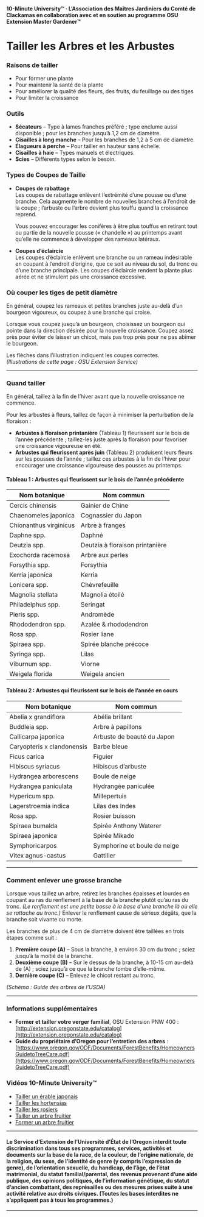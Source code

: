 #### 10-Minute University™ · L’Association des Maîtres Jardiniers du Comté de Clackamas en collaboration avec et en soutien au programme OSU Extension Master Gardener™

# Tailler les Arbres et les Arbustes

### Raisons de tailler

- Pour former une plante
- Pour maintenir la santé de la plante
- Pour améliorer la qualité des fleurs, des fruits, du feuillage ou des tiges
- Pour limiter la croissance

### Outils

- **Sécateurs** – Type à lames franches préféré ; type enclume aussi disponible ; pour les branches jusqu’à 1,2 cm de diamètre.
- **Cisailles à long manche** – Pour les branches de 1,2 à 5 cm de diamètre.
- **Élagueurs à perche** – Pour tailler en hauteur sans échelle.
- **Cisailles à haie** – Types manuels et électriques.
- **Scies** – Différents types selon le besoin.

### Types de Coupes de Taille

- **Coupes de rabattage**  
  Les coupes de rabattage enlèvent l’extrémité d’une pousse ou d’une branche. Cela augmente le nombre de nouvelles branches à l’endroit de la coupe ; l’arbuste ou l’arbre devient plus touffu quand la croissance reprend.

  Vous pouvez encourager les conifères à être plus touffus en retirant tout ou partie de la nouvelle pousse (« chandelle ») au printemps avant qu’elle ne commence à développer des rameaux latéraux.

- **Coupes d’éclaircie**  
  Les coupes d’éclaircie enlèvent une branche ou un rameau indésirable en coupant à l’endroit d’origine, que ce soit au niveau du sol, du tronc ou d’une branche principale. Les coupes d’éclaircie rendent la plante plus aérée et ne stimulent pas une croissance excessive.

### Où couper les tiges de petit diamètre

En général, coupez les rameaux et petites branches juste au-delà d’un bourgeon vigoureux, ou coupez à une branche qui croise.

Lorsque vous coupez jusqu’à un bourgeon, choisissez un bourgeon qui pointe dans la direction désirée pour la nouvelle croissance. Coupez assez près pour éviter de laisser un chicot, mais pas trop près pour ne pas abîmer le bourgeon.

Les flèches dans l’illustration indiquent les coupes correctes.  
*(Illustrations de cette page : OSU Extension Service)*

---

### Quand tailler

En général, taillez à la fin de l’hiver avant que la nouvelle croissance ne commence.

Pour les arbustes à fleurs, taillez de façon à minimiser la perturbation de la floraison :

- **Arbustes à floraison printanière** (Tableau 1) fleurissent sur le bois de l’année précédente ; taillez-les juste après la floraison pour favoriser une croissance vigoureuse en été.
- **Arbustes qui fleurissent après juin** (Tableau 2) produisent leurs fleurs sur les pousses de l’année ; taillez ces arbustes à la fin de l’hiver pour encourager une croissance vigoureuse des pousses au printemps.

#### Tableau 1 : Arbustes qui fleurissent sur le bois de l’année précédente

| Nom botanique              | Nom commun                     |
|--------------------------- |-------------------------------|
| Cercis chinensis           | Gainier de Chine               |
| Chaenomeles japonica       | Cognassier du Japon            |
| Chionanthus virginicus     | Arbre à franges                |
| Daphne spp.                | Daphné                         |
| Deutzia spp.               | Deutzia à floraison printanière|
| Exochorda racemosa         | Arbre aux perles               |
| Forsythia spp.             | Forsythia                      |
| Kerria japonica            | Kerria                         |
| Lonicera spp.              | Chèvrefeuille                  |
| Magnolia stellata          | Magnolia étoilé                |
| Philadelphus spp.          | Seringat                       |
| Pieris spp.                | Andromède                      |
| Rhododendron spp.          | Azalée & rhododendron          |
| Rosa spp.                  | Rosier liane                   |
| Spiraea spp.               | Spirée blanche précoce         |
| Syringa spp.               | Lilas                          |
| Viburnum spp.              | Viorne                         |
| Weigela florida            | Weigela ancien                 |

#### Tableau 2 : Arbustes qui fleurissent sur le bois de l’année en cours

| Nom botanique              | Nom commun                     |
|--------------------------- |-------------------------------|
| Abelia x grandiflora       | Abélia brillant                |
| Buddleia spp.              | Arbre à papillons              |
| Callicarpa japonica        | Arbuste de beauté du Japon     |
| Caryopteris x clandonensis | Barbe bleue                    |
| Ficus carica               | Figuier                        |
| Hibiscus syriacus          | Hibiscus d’arbuste             |
| Hydrangea arborescens      | Boule de neige                 |
| Hydrangea paniculata       | Hydrangée paniculée            |
| Hypericum spp.             | Millepertuis                   |
| Lagerstroemia indica       | Lilas des Indes                |
| Rosa spp.                  | Rosier buisson                 |
| Spiraea bumalda            | Spirée Anthony Waterer         |
| Spiraea japonica           | Spirée Mikado                  |
| Symphoricarpos             | Symphorine et boule de neige   |
| Vitex agnus-castus         | Gattilier                      |

---

### Comment enlever une grosse branche

Lorsque vous taillez un arbre, retirez les branches épaisses et lourdes en coupant au ras du renflement à la base de la branche plutôt qu’au ras du tronc. *(Le renflement est une petite bosse à la base d’une branche là où elle se rattache au tronc.)* Enlever le renflement cause de sérieux dégâts, que la branche soit vivante ou morte.

Les branches de plus de 4 cm de diamètre doivent être taillées en trois étapes comme suit :

1. **Première coupe (A)** – Sous la branche, à environ 30 cm du tronc ; sciez jusqu’à la moitié de la branche.
2. **Deuxième coupe (B)** – Sur le dessus de la branche, à 10-15 cm au-delà de (A) ; sciez jusqu’à ce que la branche tombe d’elle-même.
3. **Dernière coupe (C)** – Enlevez le chicot restant au tronc.

*(Schéma : Guide des arbres de l’USDA)*

---

### Informations supplémentaires

- **Former et tailler votre verger familial**, OSU Extension PNW 400 : [http://extension.oregonstate.edu/catalog](http://extension.oregonstate.edu/catalog)
- **Guide du propriétaire d’Oregon pour l’entretien des arbres** : [https://www.oregon.gov/ODF/Documents/ForestBenefits/HomeownersGuidetoTreeCare.pdf](https://www.oregon.gov/ODF/Documents/ForestBenefits/HomeownersGuidetoTreeCare.pdf)

### Vidéos 10-Minute University™

- [Tailler un érable japonais](https://www.youtube.com/watch?v=idg2XQjlJaA)
- [Tailler les hortensias](https://www.youtube.com/watch?v=zeBSLD-Y84Q)
- [Tailler les rosiers](https://www.youtube.com/watch?v=9Ois08vuz98)
- [Tailler un arbre fruitier](https://www.youtube.com/watch?v=ZbVGhlG1LUA)
- [Former un arbre fruitier](https://www.youtube.com/watch?v=XvXIqTQcCYI)

---

#### Le Service d’Extension de l’Université d’État de l’Oregon interdit toute discrimination dans tous ses programmes, services, activités et documents sur la base de la race, de la couleur, de l’origine nationale, de la religion, du sexe, de l’identité de genre (y compris l’expression de genre), de l’orientation sexuelle, du handicap, de l’âge, de l’état matrimonial, du statut familial/parental, des revenus provenant d’une aide publique, des opinions politiques, de l’information génétique, du statut d’ancien combattant, des représailles ou des mesures prises suite à une activité relative aux droits civiques. (Toutes les bases interdites ne s’appliquent pas à tous les programmes.)
---